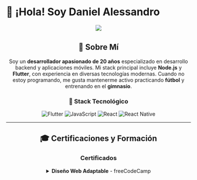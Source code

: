 # 👋 ¡Hola! Soy Daniel Alessandro

<div align="center">
  <img src="https://readme-typing-svg.herokuapp.com/?lines=Desarrollador+Full+Stack;Backend+%26+Mobile+Developer;Node.js+%26+Flutter+Enthusiast&font=Fira%20Code&center=true&width=440&height=45&color=f75c7e&vCenter=true&size=22">

## 💬 Sobre Mí

Soy un **desarrollador apasionado de 20 años** especializado en desarrollo backend y aplicaciones móviles. Mi stack principal incluye **Node.js** y **Flutter**, con experiencia en diversas tecnologías modernas. Cuando no estoy programando, me gusta mantenerme activo practicando **fútbol** y entrenando en el **gimnasio**.

### 🔧 Stack Tecnológico
![Flutter](https://img.shields.io/badge/-Flutter-02569B?style=for-the-badge&logo=flutter&logoColor=white)
![JavaScript](https://img.shields.io/badge/-JavaScript-F7DF1E?style=for-the-badge&logo=javascript&logoColor=black)
![React](https://img.shields.io/badge/-React-61DAFB?style=for-the-badge&logo=react&logoColor=black)
![React Native](https://img.shields.io/badge/-React%20Native-61DAFB?style=for-the-badge&logo=react&logoColor=black)

---

## 🎓 Certificaciones y Formación

### Certificados
<details>
<summary><strong>Diseño Web Adaptable</strong> - freeCodeCamp</summary>
<br>
<img src="https://github.com/Danie0822/Danie0822/raw/main/Certificados/Certificado%20de%20dise%C3%B1o%20web.jpg" alt="Certificado Diseño Web" width="500">
<img src="https://github.com/Danie0822/Danie0822/raw/main/Certificados/Certificado%20de%20flutter.jpg" alt="Certificado Flutter" width="500">

<details>
<br>
📄 <a href="https://github.com/Danie0822/Danie0822/raw/main/Certificados/EnglishforIT2Update20250928-31-x6iorw.pdf" target="_blank">Ver Certificado PDF</a>
</details>

<details>
<summary><strong>Cyber Threat Management</strong> - Certificación</summary>
<br>
📄 <a href="https://github.com/Danie0822/Danie0822/raw/main/Certificados/CyberThreatManagementUpdate20250928-29-lzfys2.pdf" target="_blank">Ver Certificado PDF</a>
</details>

###  Diplomas DevOps y Arquitectura
<details>
<summary><strong>Arquitectura de Alta Concurrencia</strong> - Platzi</summary>
<br>
📄 <a href="https://github.com/Danie0822/Danie0822/raw/main/Certificados/diploma-arquitectura-alta-concurrencia.pdf" target="_blank">Ver Diploma PDF</a>
</details>

<details>
<summary><strong>Introducción a DevOps</strong> - Platzi</summary>
<br>
📄 <a href="https://github.com/Danie0822/Danie0822/raw/main/Certificados/diploma-introduccion-devops.pdf" target="_blank">Ver Diploma PDF</a>
</details>

<details>
<summary><strong>Docker Fundamentos</strong> - Platzi</summary>
<br>
📄 <a href="https://github.com/Danie0822/Danie0822/raw/main/Certificados/diploma-docker-fundamentos.pdf" target="_blank">Ver Diploma PDF</a>
</details>

<details>
<summary><strong>Docker Avanzado</strong> - Platzi</summary>
<br>
📄 <a href="https://github.com/Danie0822/Danie0822/raw/main/Certificados/diploma-docker-avanzado.pdf" target="_blank">Ver Diploma PDF</a>
</details>

<details>
<summary><strong>Docker Swarm</strong> - Platzi</summary>
<br>
📄 <a href="https://github.com/Danie0822/Danie0822/raw/main/Certificados/diploma-docker-swarm.pdf" target="_blank">Ver Diploma PDF</a>
</details>

<details>
<summary><strong>AWS Fundamentos</strong> - Platzi</summary>
<br>
📄 <a href="https://github.com/Danie0822/Danie0822/raw/main/Certificados/diploma-aws-fundamentos.pdf" target="_blank">Ver Diploma PDF</a>
</details>

<details>
<summary><strong>Introducción a la Nube</strong> - Platzi</summary>
<br>
📄 <a href="https://github.com/Danie0822/Danie0822/raw/main/Certificados/diploma-intro-nube.pdf" target="_blank">Ver Diploma PDF</a>
</details>

<details>
<summary><strong>Redes</strong> - Platzi</summary>
<br>
📄 <a href="https://github.com/Danie0822/Danie0822/raw/main/Certificados/diploma-redes.pdf" target="_blank">Ver Diploma PDF</a>
</details>


---

# Portafolio de Proyectos

<div align="center">
  <em>En constante práctica y aprendizaje, reforzando conocimientos en tecnologías backend y frontend mediante el desarrollo e implementación de soluciones para aplicaciones web y móviles.</em>
</div>

---

## 📌 Proyectos Destacados

### [Sistema de Cotizaciones Logísticas](Sistema-de-Cotizaciones-Logisticas/)
**Práctica:** Repositorio para reforzar conocimientos en **React (frontend)** y **Sequelize/Node (backend)**.

Monorepo que contiene una API backend y una aplicación frontend para gestionar cotizaciones de servicios logísticos.

**Resumen:**
- **Propósito:** Generar, listar y administrar cotizaciones, clientes, tarifas y reglas de cargo.
- **Frontend:** React + Vite (SPA) + Bootstrap + Axios  
- **Backend:** Node.js + Express + Sequelize + PostgreSQL + Swagger + JWT  
- **Despliegue:** Contenedorizado con Docker y Docker Compose

**Características principales:**
- Monorepo con frontend y backend separados  
- CRUD para cotizaciones, clientes y tarifas  
- Documentación de la API con Swagger  

---

### [Landing Page](https://github.com/Danie0822/landing-page)
**Tecnologías:** React • Vite • Tailwind CSS

**Descripción:**  
Landing page moderna y responsiva que presenta servicios, misión, visión y contacto. Estructurada modularmente y con componentes reutilizables.

**Características principales:**
- Estructura en React con Vite  
- Estilos con Tailwind CSS  
- Componentes reutilizables y diseño responsive  
- Secciones: Hero, Servicios, Misión/Visión, Países, Sobre Nosotros, Contacto y Footer  

---

### [API Veterinaria - Práctica Backend](https://github.com/Danie0822/veterinaria_api.git)
**Tecnologías:** Node.js • Express.js • Sequelize • PostgreSQL • Docker • Swagger • JWT

**Objetivo:**  
Proyecto de práctica para reforzar conocimientos y aplicar mejores prácticas en el desarrollo de APIs RESTful.

**Características principales:**
- Arquitectura limpia y escalable para APIs RESTful  
- Contenedorización completa con Docker y Docker Compose  
- ORM con Sequelize para PostgreSQL  
- Documentación técnica completa con Swagger  
- Sistema de autenticación basado en JWT  

---

### [Práctica Spring Boot - API REST](https://github.com/Danie0822/practica-spring-boot)
**Tecnologías:** Spring Boot • Java • JPA • REST API

**Objetivo:**  
Repositorio para reforzar conocimientos en **Spring Boot**. Implementa una API REST para la gestión de usuarios con operaciones CRUD completas.

**Características principales:**
- API REST completa con Spring Boot  
- Operaciones CRUD para la gestión de usuarios  

---

### [EssenZial - E-commerce de Perfumes](https://github.com/Danie0822/EssenZial)
**Repositorios:**
- Web: [EssenZial - GitHub](https://github.com/Danie0822/EssenZial)  
- Mobile: [React Native App](https://github.com/Danie0822/tienda_react)

**Stack Tecnológico:**
- **Frontend Web:** JavaScript, Bootstrap  
- **Backend:** Node.js, MySQL  
- **Mobile:** React Native, Expo Go  

**Características:**
- Sistema completo de e-commerce  
- Gestión de inventarios, clientes y órdenes  
- API RESTful robusta  
- Aplicación móvil multiplataforma  

---

## 💼 Experiencia Laboral

### Desarrollador de Software
**Instituto Técnico Ricaldone** | *Noviembre 2024 - Actual*

- **Backend y Frontend Development:** Desarrollo backend con Sequelize y PHP (Laravel) y frontend con Flutter y Vue.
- **Base de Datos:** Gestión y mantenimiento de bases de datos, incluyendo control de registros y administración de usuarios.
- **Gestión de servidores:** Configuración y administración de servidores como también despliegue de aplicaciones.
- **Soporte Técnico:** Soporte en gestión de TI, resolución de incidencias en hardware y software.

### Desarrollador Full Stack Freelance y Coordinador de Proyecto
**Proyecto Independiente** | *Mayo 2024 - Diciembre 2024*

- **Rol:** Desarrollador Full Stack y Coordinador de Proyecto.
- **Backend:** Desarrollamos el backend con Node.js y Express.
- **Frontend:** Implementamos el frontend con HTML, CSS, JavaScript (Vanilla) y Bootstrap.
- **Mobile:** Desarrollamos una aplicación en Flutter como parte del sistema.
- **Deployment:** Realicé el despliegue del proyecto.

## 💼 Experiencia Laboral

### Desarrollador Full Stack
**Instituto Técnico Ricaldone** | *Noviembre 2024 – Actual*

- Desarrollo backend con Javascript (Node.js, Express.js) y PHP (Laravel); frontend en Flutter y Vue.js.
- Diseño, gestión y mantenimiento de bases de datos (MySQL, PostgreSQL, SQL Server).
- Implementación de procesos ETL para migración, integración y transformación de datos.
- Automatización de flujos de trabajo con Python.
- Configuración de servidores y despliegue de aplicaciones en ambientes de producción (on-premise y AWS EC2).

### Desarrollador Full Stack
**Habit Inmobiliaria (Proyecto Freelance)** | *Mayo 2024 – Diciembre 2024*

- Desarrollo backend con Node.js y Express; frontend con HTML, CSS y Bootstrap.
- Creación de una aplicación móvil en Flutter.
- Responsable del despliegue completo del sistema.
- Gestión del proyecto y coordinación de un equipo de 5 integrantes.
- 🔗

---

<h2 align="center">🛠️ Experiencia Técnica</h2>

<ul>
  <li>
    <strong>🔹 Desarrollo Backend</strong>
    <br>
    Creación de APIs RESTful utilizando tecnologías como:
    <ul>
      <li>Node.js con Express para servicios escalables y eficientes.</li>
      <li>Spring Boot con Java para arquitecturas sólidas orientadas a microservicios.</li>
      <li>ASP.NET con C# para soluciones robustas y seguras.</li>
      <li>Laravel con PHP para desarrollo rápido y estructurado de APIs.</li>
    </ul>
  </li>
  <li>
    <strong>🔹 Aplicaciones Móviles</strong>
    <ul>
      <li>Desarrollo de apps multiplataforma con Flutter, con interfaces fluidas para Android e iOS.</li>
      <li>Implementación de apps con React Native y Expo, priorizando agilidad y experiencia de usuario.</li>
    </ul>
  </li>
  <li>
    <strong>🔹 Frontend con React</strong>
    <br>
    Diseño de interfaces modernas y responsivas utilizando React, Vite, Tailwind CSS y Bootstrap.
  </li>
  <li>
    <strong>🔹 Aplicaciones de Escritorio</strong>
    <br>
    Desarrollo de aplicaciones para Windows con C# y UWP (Universal Windows Platform).
  </li>
  <li>
    <strong>🔹 Soporte Técnico y Hardware</strong>
    <br>
    Experiencia en ensamblaje de equipos, instalación de software y mantenimiento de PCs. Siempre dispuesto a contribuir en cualquier área tecnológica.
  </li>
</ul>


<p align="center">
  Algunos de mis repositorios destacados están pineados
</p>

---

## 📈 GitHub Stats

<div align="center">
  <img src="https://github-readme-stats.vercel.app/api?username=Danie0822&show_icons=true&theme=radical&hide_border=true&bg_color=0D1117" alt="GitHub Stats" />
</div>

<div align="center">
  <img src="https://github-readme-stats.vercel.app/api/top-langs/?username=Danie0822&layout=compact&theme=radical&hide_border=true&bg_color=0D1117" alt="Top Languages" />
</div>

---

## 📫 Contacto

<div align="center">
  
[![Email](https://img.shields.io/badge/-alessandromorales0822@gmail.com-D14836?style=for-the-badge&logo=gmail&logoColor=white)](mailto:alessandromorales0822@gmail.com)
[![LinkedIn](https://img.shields.io/badge/-Daniel%20Morales-0077B5?style=for-the-badge&logo=linkedin&logoColor=white)](https://www.linkedin.com/in/daniel-morales-694748263/)
[![GitHub](https://img.shields.io/badge/-Danie0822-181717?style=for-the-badge&logo=github&logoColor=white)](https://github.com/Danie0822)

</div>

---

<div align="center">
  <h3>🙌 ¡Gracias por visitar mi portafolio!</h3>
  <p><em>Siempre abierto a nuevas oportunidades y colaboraciones</em></p>
  
  <img src="https://komarev.com/ghpvc/?username=Danie0822&color=blueviolet&style=for-the-badge" alt="Profile Views" />
</div>
